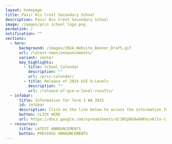 ```yaml
---
layout: homepage
title: Pasir Ris Crest Secondary School
description: Pasir Ris Crest Secondary School
image: /images/prcs school logo.png
permalink: /
notification: ""
sections:
  - hero:
      background: /images/2024_Website_Banner_Draf5.gif
      url: /latest-news/announcements/
      variant: center
      key_highlights:
        - title: School Calendar
          description: ""
          url: /prcs-calendar/
        - title: Release of 2024 GCE O-Levels
          description: ""
          url: /release-of-gce-o-level-results/
  - infobar:
      title: Information for Term 1 WA 2025
      id: infobar
      description: Click on the link below to access the information for Term 1 WA 2025.
      button: CLICK HERE
      url: https://docs.google.com/spreadsheets/d/1NtpNX9w6HPocnKllo-rJXPEV-1Zd9xRe/edit?usp=sharing&ouid=103364077859940630975&rtpof=true&sd=true
  - resources:
      title: LATEST ANNOUNCEMENTS
      button: PREVIOUS ANNOUNCEMENTS
---
```

